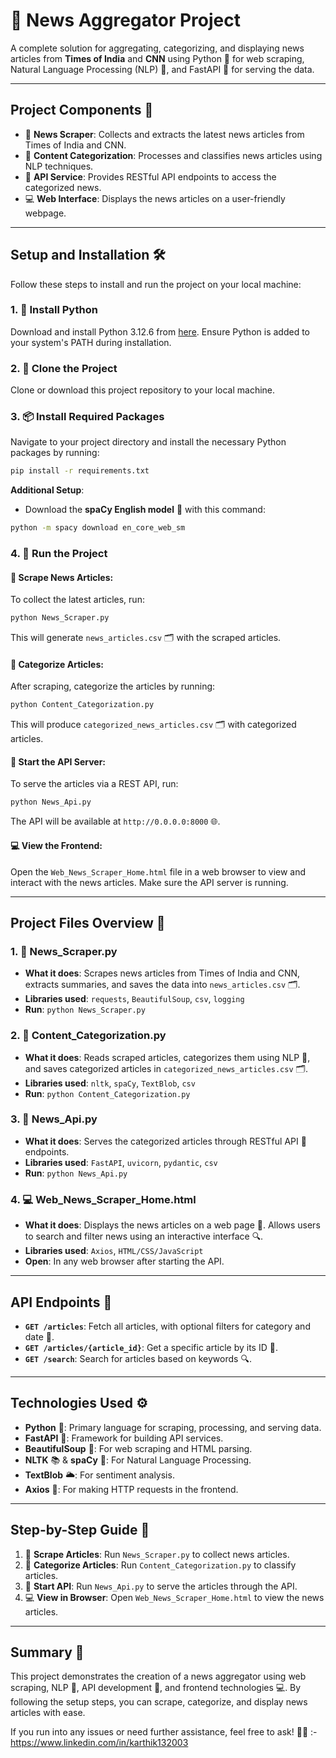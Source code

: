 

# 📰 **News Aggregator Project**

A complete solution for aggregating, categorizing, and displaying news articles from **Times of India** and **CNN** using Python 🐍 for web scraping, Natural Language Processing (NLP) 🧠, and FastAPI 🚀 for serving the data.

---

## **Project Components** 🔧

- 📰 **News Scraper**: Collects and extracts the latest news articles from Times of India and CNN.
- 🧠 **Content Categorization**: Processes and classifies news articles using NLP techniques.
- 🔗 **API Service**: Provides RESTful API endpoints to access the categorized news.
- 💻 **Web Interface**: Displays the news articles on a user-friendly webpage.

---

## **Setup and Installation** 🛠️

Follow these steps to install and run the project on your local machine:

### 1. 🐍 **Install Python**
Download and install Python 3.12.6 from [here](https://www.python.org/ftp/python/3.12.6/python-3.12.6-amd64.exe). Ensure Python is added to your system's PATH during installation.

### 2. 📂 **Clone the Project**
Clone or download this project repository to your local machine.

### 3. 📦 **Install Required Packages**
Navigate to your project directory and install the necessary Python packages by running:

```bash
pip install -r requirements.txt
```

**Additional Setup**:

- Download the **spaCy English model** 🧠 with this command:

```bash
python -m spacy download en_core_web_sm
```

### 4. 🚀 **Run the Project**

#### 📰 **Scrape News Articles**:
To collect the latest articles, run:

```bash
python News_Scraper.py
```

This will generate `news_articles.csv` 🗂️ with the scraped articles.

#### 🧠 **Categorize Articles**:
After scraping, categorize the articles by running:

```bash
python Content_Categorization.py
```

This will produce `categorized_news_articles.csv` 🗂️ with categorized articles.

#### 🔗 **Start the API Server**:
To serve the articles via a REST API, run:

```bash
python News_Api.py
```

The API will be available at `http://0.0.0.0:8000` 🌐.

#### 💻 **View the Frontend**:
Open the `Web_News_Scraper_Home.html` file in a web browser to view and interact with the news articles. Make sure the API server is running.

---

## **Project Files Overview** 📜

### 1. 📰 **News_Scraper.py**
- **What it does**: Scrapes news articles from Times of India and CNN, extracts summaries, and saves the data into `news_articles.csv` 🗂️.
- **Libraries used**: `requests`, `BeautifulSoup`, `csv`, `logging`
- **Run**: `python News_Scraper.py`

### 2. 🧠 **Content_Categorization.py**
- **What it does**: Reads scraped articles, categorizes them using NLP 🧠, and saves categorized articles in `categorized_news_articles.csv` 🗂️.
- **Libraries used**: `nltk`, `spaCy`, `TextBlob`, `csv`
- **Run**: `python Content_Categorization.py`

### 3. 🔗 **News_Api.py**
- **What it does**: Serves the categorized articles through RESTful API 🚀 endpoints.
- **Libraries used**: `FastAPI`, `uvicorn`, `pydantic`, `csv`
- **Run**: `python News_Api.py`

### 4. 💻 **Web_News_Scraper_Home.html**
- **What it does**: Displays the news articles on a web page 📄. Allows users to search and filter news using an interactive interface 🔍.
- **Libraries used**: `Axios`, `HTML/CSS/JavaScript`
- **Open**: In any web browser after starting the API.

---

## **API Endpoints** 📡

- **`GET /articles`**: Fetch all articles, with optional filters for category and date 📅.
- **`GET /articles/{article_id}`**: Get a specific article by its ID 🔑.
- **`GET /search`**: Search for articles based on keywords 🔍.

---

## **Technologies Used** ⚙️

- **Python** 🐍: Primary language for scraping, processing, and serving data.
- **FastAPI** 🚀: Framework for building API services.
- **BeautifulSoup** 🥣: For web scraping and HTML parsing.
- **NLTK** 📚 & **spaCy** 🧠: For Natural Language Processing.
- **TextBlob** 🌥️: For sentiment analysis.
- **Axios** 🔗: For making HTTP requests in the frontend.

---

## **Step-by-Step Guide** 📝

1. 📰 **Scrape Articles**: Run `News_Scraper.py` to collect news articles.
2. 🧠 **Categorize Articles**: Run `Content_Categorization.py` to classify articles.
3. 🔗 **Start API**: Run `News_Api.py` to serve the articles through the API.
4. 💻 **View in Browser**: Open `Web_News_Scraper_Home.html` to view the news articles.

---

## **Summary** 🏁

This project demonstrates the creation of a news aggregator using web scraping, NLP 🧠, API development 🚀, and frontend technologies 💻. By following the setup steps, you can scrape, categorize, and display news articles with ease.

If you run into any issues or need further assistance, feel free to ask! 🙋‍♂️ :- https://www.linkedin.com/in/karthik132003
